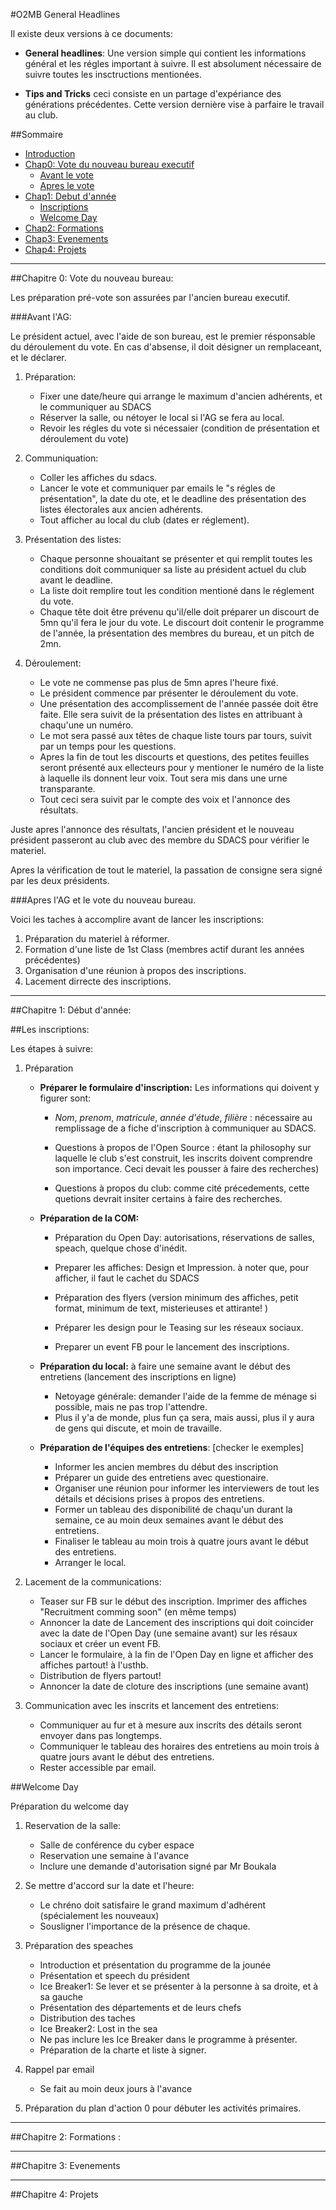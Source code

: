 #O2MB General Headlines

Il existe deux versions à ce documents:

- **General headlines**: Une version simple qui contient les informations général et les régles important à suivre.
Il est absolument nécessaire de suivre toutes les insctructions mentionées.

- **Tips and Tricks** ceci consiste en un partage d'expériance des générations précédentes. Cette version dernière vise à parfaire le travail au club.



##Sommaire

* [Introduction](intro.md)
* [Chap0: Vote du nouveau bureau executif](chap1/README.md)
	* [Avant le vote](chap0/preVote.md)
	* [Apres le vote](chap0/postVote.md)
* [Chap1: Debut d'année](chap1/README.md)
	* [Inscriptions](chap1/inscriptions.md)
	* [Welcome Day](chap1/welcomeday.md)
* [Chap2: Formations ](chap2/README.md)
* [Chap3: Evenements ](chap3/README.md)
* [Chap4: Projets ](chap4/README.md)

______________

##Chapitre 0: Vote du nouveau bureau:

Les préparation pré-vote son assurées par l'ancien bureau executif.

###Avant l'AG:

Le président actuel, avec l'aide de son bureau, est le premier résponsable du déroulement du vote. En cas d'absense, il doit désigner un remplaceant, et le déclarer.

1. Préparation:
	- Fixer une date/heure qui arrange le maximum d'ancien adhérents, et le communiquer au SDACS
	- Réserver la salle, ou nétoyer le local si l'AG se fera au local.
	- Revoir les régles du vote si nécessaier (condition de présentation et déroulement du vote)

2. Communiquation:
	- Coller les affiches du sdacs.
	- Lancer le vote et communiquer par emails le "s régles de présentation", la date du ote, et le deadline des présentation des listes électorales aux ancien adhérents.
	- Tout afficher au local du club (dates er réglement).

3. Présentation des listes:
	- Chaque personne shouaitant se présenter et qui remplit toutes les conditions doit communiquer sa liste au président actuel du club avant le deadline.
	- La liste doit remplire tout les condition mentioné dans le réglement du vote.
	- Chaque tête doit être prévenu qu'il/elle doit préparer un discourt de 5mn qu'il fera le jour du vote. Le discourt doit contenir le programme de l'année, la présentation des membres du bureau, et un pitch de 2mn.

3. Déroulement:
	- Le vote ne commense pas plus de 5mn apres l'heure fixé.
	- Le président commence par présenter le déroulement du vote.
	- Une présentation des accomplissement de l'année passée doit être faite. Elle sera suivit de la présentation des listes en attribuant à chaqu'une un numéro.
	- Le mot sera passé aux têtes de chaque liste tours par tours, suivit par un temps pour les questions.
	- Apres la fin de tout les discourts et questions, des petites feuilles seront présenté aux ellecteurs pour y mentioner le numéro de la liste à laquelle ils donnent leur voix. Tout sera mis dans une urne transparante.
	- Tout ceci sera suivit par le compte des voix et l'annonce des résultats.

Juste apres l'annonce des résultats, l'ancien président et le nouveau président passeront au club avec des membre du SDACS pour vérifier le materiel. 

Apres la vérification de tout le materiel, la passation de consigne sera signé par les deux présidents.



###Apres l'AG et le vote du nouveau bureau.

Voici les taches à accomplire avant de lancer les inscriptions:

1. Préparation du materiel à réformer.
3. Formation d'une liste de 1st Class (membres actif durant les années précédentes)
4. Organisation d'une réunion à propos des inscriptions.
2. Lacement dirrecte des inscriptions. 



______________

##Chapitre 1: Début d'année:

##Les inscriptions:

Les étapes à suivre:

1. Préparation

	- **Préparer le formulaire d'inscription:**
	Les informations qui doivent y figurer sont:
		- *Nom*, *prenom*, *matricule*, *année d'étude*, *filière* : nécessaire au remplissage de a fiche d'inscription à communiquer au SDACS.
	
		- Questions à propos de l'Open Source : étant la philosophy sur laquelle le club s'est construit, les inscrits doivent comprendre son importance. Ceci devait les pousser à faire des recherches)
		
		-  Questions à propos du club: comme cité précedements, cette quetions devrait insiter certains à faire des recherches.
	
	- **Préparation de la COM:**
		- Préparation du Open Day: autorisations, réservations de salles, speach, quelque chose d'inédit.
		- Preparer les affiches: Design et Impression. à noter que, pour afficher, il faut le cachet du SDACS
	
		- Préparation des flyers (version minimum des affiches, petit format, minimum de text, misterieuses et attirante! )

		- Préparer les design pour le Teasing sur les réseaux sociaux.

		- Preparer un event FB pour le lancement des inscriptions.

	- **Préparation du local:** à faire une semaine avant le début des entretiens (lancement des inscriptions en ligne)
		- Netoyage générale: demander l'aide de la femme de ménage si possible, mais ne pas trop l'attendre. 
		- Plus il y'a de monde, plus fun ça sera, mais aussi, plus il y aura de gens qui discute, et moin de travaille.
		
	- **Préparation de l'équipes des entretiens**: [checker le exemples] 
		- Informer les ancien membres du début des inscription
		- Préparer un guide des entretiens avec questionaire.
		- Organiser une réunion pour informer les interviewers de tout les détails et décisions prises à propos des entretiens.
		- Former un tableau des disponibilité de chaqu'un durant la semaine, ce au moin deux  semaines avant le début des entretiens.
		- Finaliser le tableau au moin trois à quatre jours avant le début des entretiens.
		- Arranger le local.

2. Lacement de la communications:
	- Teaser sur FB sur le début des inscription. Imprimer des affiches "Recruitment comming soon" (en même temps)
	- Annoncer la date de Lancement des inscriptions qui doit coincider avec la date de l'Open Day (une semaine avant) sur les résaux sociaux et créer un event FB.
	- Lancer le formulaire, à la fin de l'Open Day en ligne et afficher des affiches partout! à l'usthb.
	- Distribution de flyers partout!
	- Annoncer la date de cloture des inscriptions (une semaine avant)

3. Communication avec les inscrits et lancement des entretiens:
	- Communiquer au fur et à mesure aux inscrits des détails seront envoyer dans pas longtemps.
	- Communiquer le tableau des horaires des entretiens  au moin trois à quatre jours avant le début des entretiens.
	- Rester accessible par email.


	



##Welcome Day

Préparation du welcome day

1. Reservation de la salle:
	- Salle de conférence du cyber espace
	- Reservation une semaine à l'avance
	- Inclure une demande d'autorisation signé par Mr Boukala

2. Se mettre d'accord sur la date et l'heure:
	- Le chréno doit satisfaire le grand maximum d'adhérent (spécialement les nouveaux)
	- Sousligner l'importance de la présence de chaque. 

2. Préparation des speaches
	- Introduction et présentation du programme de la jounée
	- Présentation et speech du président
	- Ice Breaker1: Se lever et se présenter à la personne à sa droite, et à sa gauche
	- Présentation des départements et de leurs chefs
	- Distribution des taches
	- Ice Breaker2: Lost in the sea
	- Ne pas inclure les Ice Breaker dans le programme à présenter.
	- Préparation de la charte et liste à signer.
	
3. Rappel par email
 	- Se fait au moin deux jours à l'avance

4. Préparation du plan d'action 0 pour débuter les activités primaires.

______________

##Chapitre 2: Formations :
______________

##Chapitre 3: Evenements
______________

##Chapitre 4: Projets
